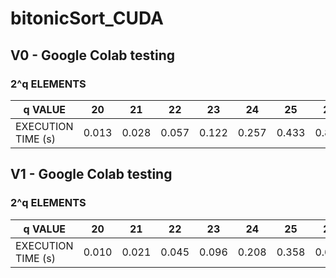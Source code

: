 # bitonicSort_CUDA

## V0 - Google Colab testing 
### 2^q ELEMENTS

q VALUE            |     20     | 	21       | 	22      |    23	       |   24      |  25       |  26       |  27     |
-------------------|------------|------------|----------|--------------|-----------|-----------|-----------|---------| 
EXECUTION TIME (s) | 0.013      |	0.028      | 0.057    |  0.122       |  0.257    |  0.433    |  0.823    | 1.677   |

## V1 - Google Colab testing 
### 2^q ELEMENTS

q VALUE            |     20     | 	21       | 	22      |    23	       |   24      |  25       |  26       |  27     |
-------------------|------------|------------|----------|--------------|-----------|-----------|-----------|---------| 
EXECUTION TIME (s) | 0.010      |	0.021      | 0.045    |  0.096       |  0.208    |  0.358    |  0.650    | 1.262   |
